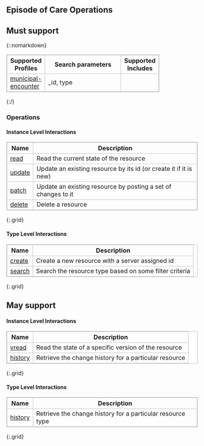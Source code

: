 ## Episode of Care Operations
## Must support 
{::nomarkdown}
<style>
    table, th, td {
        border: 1px solid silver;
        border-collapse: collapse;
    }
</style>
<table style="width:80%;">
    <tr>
        <th>Supported Profiles</th>
        <th style="width:50%">Search parameters</th>
        <th>Supported Includes</th>            
    </tr>
    <tr>
        <td><a href="StructureDefinition-municipal-encounter.html">municipal-encounter</a></td>
        <td>_id, type </td>
        <td></td>
    </tr>
</table>
{:/}

### Operations

#### Instance Level Interactions	

| Name | Description |   
|------|--------------|   
| [read](https://hl7.org/fhir/R4/http.html#read)	| Read the current state of the resource
| [update](https://hl7.org/fhir/R4/http.html#update) | Update an existing resource by its id (or create it if it is new)
| [patch](https://hl7.org/fhir/R4/http.html#patch) | Update an existing resource by posting a set of changes to it
| [delete](https://hl7.org/fhir/R4/http.html#delete) | Delete a resource
{:.grid}

#### Type Level Interactions	

| Name | Description |   
|------|--------------|   
| [create](https://hl7.org/fhir/R4/http.html#create) | Create a new resource with a server assigned id
| [search](https://hl7.org/fhir/R4/http.html#search) | Search the resource type based on some filter criteria
{:.grid}


## May support 

#### Instance Level Interactions	

| Name | Description |   
|------|--------------|   
| [vread](https://hl7.org/fhir/R4/http.html#vread)	| Read the state of a specific version of the resource
| [history](https://hl7.org/fhir/R4/http.html#history) | Retrieve the change history for a particular resource
{:.grid}

#### Type Level Interactions	

| Name | Description |   
|------|--------------|   
| [history](https://hl7.org/fhir/R4/http.html#history) | Retrieve the change history for a particular resource type
{:.grid}
    
